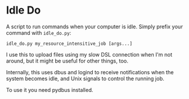 # Idle Do

A script to run commands when your computer is idle. Simply prefix your command
with `idle_do.py`:

```idle_do.py my_resource_intensitive_job [args...]```

I use this to upload files using my slow DSL connection when I'm not around,
but it might be useful for other things, too.

Internally, this uses dbus and logind to receive notifications when the system
becomes idle, and Unix signals to control the running job.

To use it you need pydbus installed.
